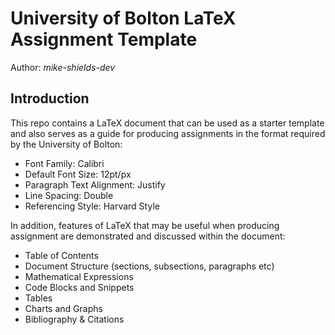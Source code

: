 # University of Bolton LaTeX Assignment Template

Author: <cite>mike-shields-dev</cite>

## Introduction

This repo contains a LaTeX document that can be used as a starter template and also serves as a guide for producing assignments in the format required by the University of Bolton: 

- Font Family:               Calibri
- Default Font Size:         12pt/px
- Paragraph Text Alignment:  Justify
- Line Spacing:              Double
- Referencing Style:         Harvard Style

In addition, features of LaTeX that may be useful when producing assignment are demonstrated and discussed within the document: 

- Table of Contents
- Document Structure (sections, subsections, paragraphs etc)
- Mathematical Expressions
- Code Blocks and Snippets
- Tables
- Charts and Graphs
- Bibliography & Citations

